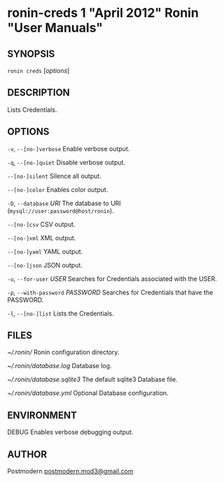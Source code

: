 # ronin-creds 1 "April 2012" Ronin "User Manuals"

## SYNOPSIS

`ronin creds` [*options*]

## DESCRIPTION

Lists Credentials.

## OPTIONS

`-v`, `--[no-]verbose`
  Enable verbose output.

`-q`, `--[no-]quiet`
  Disable verbose output.

`--[no-]silent`
  Silence all output.

`--[no-]color`
  Enables color output.

`-D`, `--database` *URI*
  The database to URI (`mysql://user:password@host/ronin`).

`--[no-]csv`
  CSV output.

`--[no-]xml`
  XML output.

`--[no-]yaml`
  YAML output.

`--[no-]json`
  JSON output.

`-u`, `--for-user` *USER*
  Searches for Credentials associated with the USER.

`-p`, `--with-password` *PASSWORD*
  Searches for Credentials that have the PASSWORD.

`-l`, `--[no-]list`
  Lists the Credentials.

## FILES

*~/.ronin/*
  Ronin configuration directory.

*~/.ronin/database.log*
  Database log.

*~/.ronin/database.sqlite3*
  The default sqlite3 Database file.

*~/.ronin/database.yml*
  Optional Database configuration.

## ENVIRONMENT

DEBUG
  Enables verbose debugging output.

## AUTHOR

Postmodern <postmodern.mod3@gmail.com>

